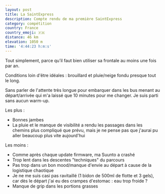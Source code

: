```yaml
---
layout: post
title: La SaintExpress
description: Compte rendu de ma première SaintExpress
category: compétition
country: France
country_emoji: 🇫🇷
distance: 46 km
elevation: 1050 m
time: '4:44:23 h:m:s'
---
```


Tout simplement, parce qu’il faut bien utiliser sa frontale au moins une fois
par an.

Conditions loin d'être idéales : brouillard et pluie/neige fondu presque tout
le long.

Sans parler de l'attente très longue pour embarquer dans les bus menant au
départ/arrivée qui m'a laissé que 10 minutes pour me changer.
Je suis parti sans aucun warm-up.

Les plus :

- Bonnes jambes
- La pluie et le manque de visibilité a rendu les passages dans les chemins
	plus compliqué que prévu, mais je ne pense pas que j'aurai pu aller beaucoup
	plus vite aujourd'hui

Les moins :

- Comme après chaque update firmware, ma Suunto a crashé
- Trop lent dans les descentes "techniques" du parcours
- Pas trop dans un bon mood/manque d'envie au départ à cause de la logistique
	chaotique
- Je ne me suis casi pas ravitaillé (1 bidon de 500ml de flotte et 3 gels),
	car dès le départ j'ai eu des crampes d'estomac : eau trop froide ?
- Manque de grip dans les portions grasses

<!--
### Ma course

{% include strava.md src='https://www.strava.com/activities/6315194967/embed/54b909ae172c25bbeffe5129264e450d1a81fdce' %}
-->

<!--
vim:spell spelllang=fr
-->
